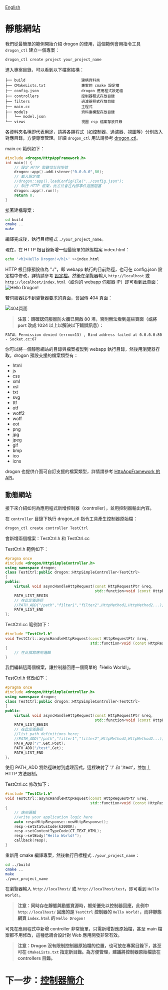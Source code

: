[English](/ENG/ENG-03-Quick-Start)

# 靜態網站

我們從最簡單的範例開始介紹 drogon 的使用，這個範例會用指令工具 `drogon_ctl` 建立一個專案：

```bash
drogon_ctl create project your_project_name
```

進入專案目錄，可以看到以下檔案結構：

```console
├── build                         建構資料夾
├── CMakeLists.txt                專案的 cmake 設定檔
├── config.json                   drogon 應用程式設定檔
├── controllers                   控制器程式存放目錄
├── filters                       過濾器程式存放目錄
├── main.cc                       主程式
├── models                        資料庫模型存放目錄
│   └── model.json
└── views                         視圖 csp 檔案存放目錄
```

各資料夾名稱即代表用途，請將各類程式（如控制器、過濾器、視圖等）分別放入對應目錄，方便專案管理。詳細 `drogon_ctl` 用法請參考 [drogon_ctl](/CHN/CHN-11-drogon_ctl命令)。

main.cc 範例如下：

```c++
#include <drogon/HttpAppFramework.h>
int main() {
    // 設定 HTTP 監聽位址與埠號
    drogon::app().addListener("0.0.0.0",80);
    // 載入設定檔
    //drogon::app().loadConfigFile("../config.json");
    // 執行 HTTP 框架，此方法會在內部事件迴圈阻塞
    drogon::app().run();
    return 0;
}
```

接著建構專案：

```bash
cd build
cmake ..
make
```

編譯完成後，執行目標程式 `./your_project_name`。

現在，在 HTTP 根目錄新增一個最簡單的靜態檔案 index.html：

```bash
echo '<h1>Hello Drogon!</h1>' >>index.html
```

HTTP 根目錄預設值為 "./"，即 webapp 執行的目前路徑，也可在 config.json 設定檔中修改，詳情請參考 [設定檔](/CHN/CHN-10-配置文件)。然後在瀏覽器輸入 `http://localhost` 或 `http://localhost/index.html`（或你的 webapp 伺服器 IP）即可看到此頁面：
![Hello Drogon!](images/hellodrogon.png)

若伺服器找不到瀏覽器要求的頁面，會回傳 404 頁面：

![404頁面](images/notfound.png)

> **注意：請確認伺服器防火牆已開啟 80 埠，否則無法看到這些頁面（或將 port 改成 1024 以上以解決以下錯誤訊息）：**

```console
FATAL Permission denied (errno=13) , Bind address failed at 0.0.0.0:80 - Socket.cc:67
```

你可以將一個靜態網站的目錄與檔案複製到 webapp 執行目錄，然後用瀏覽器存取。drogon 預設支援的檔案類型有：

- html
- js
- css
- xml
- xsl
- txt
- svg
- ttf
- otf
- woff2
- woff
- eot
- png
- jpg
- jpeg
- gif
- bmp
- ico
- icns

drogon 也提供介面可自訂支援的檔案類型，詳情請參考 [HttpAppFramework 的 API](API-HttpAppFramework-中文)。

## 動態網站

接下來介紹如何為應用程式新增控制器（controller），並用控制器輸出內容。

在 `controller` 目錄下執行 drogon_ctl 指令工具產生控制器原始檔：

```bash
drogon_ctl create controller TestCtrl
```

會新增兩個檔案：TestCtrl.h 和 TestCtrl.cc

TestCtrl.h 範例如下：

```c++
#pragma once
#include <drogon/HttpSimpleController.h>
using namespace drogon;
class TestCtrl:public drogon::HttpSimpleController<TestCtrl>
{
public:
    virtual void asyncHandleHttpRequest(const HttpRequestPtr &req,
                                        std::function<void (const HttpResponsePtr &)> &&callback)override;
    PATH_LIST_BEGIN
    // 在此定義路徑
    //PATH_ADD("/path","filter1","filter2",HttpMethod1,HttpMethod2...);
    PATH_LIST_END
};
```

TestCtrl.cc 範例如下：

```c++
#include "TestCtrl.h"
void TestCtrl::asyncHandleHttpRequest(const HttpRequestPtr &req,
                                      std::function<void (const HttpResponsePtr &)> &&callback)
{
    // 在此撰寫應用邏輯
}
```

我們編輯這兩個檔案，讓控制器回應一個簡單的「Hello World!」。

TestCtrl.h 修改如下：

```c++
#pragma once
#include <drogon/HttpSimpleController.h>
using namespace drogon;
class TestCtrl:public drogon::HttpSimpleController<TestCtrl>
{
public:
    virtual void asyncHandleHttpRequest(const HttpRequestPtr &req,
                                        std::function<void (const HttpResponsePtr &)> &&callback)override;
    PATH_LIST_BEGIN
    // 在此定義路徑
    //list path definitions here;
    //PATH_ADD("/path","filter1","filter2",HttpMethod1,HttpMethod2...);
    PATH_ADD("/",Get,Post);
    PATH_ADD("/test",Get);
    PATH_LIST_END
};
```

使用 PATH_ADD 將路徑映射到處理函式，這裡映射了 '/' 和 '/test'，並加上 HTTP 方法限制。

TestCtrl.cc 修改如下：

```c++
#include "TestCtrl.h"
void TestCtrl::asyncHandleHttpRequest(const HttpRequestPtr &req,
                                      std::function<void (const HttpResponsePtr &)> &&callback)
{
    // 應用邏輯
    //write your application logic here
    auto resp=HttpResponse::newHttpResponse();
    resp->setStatusCode(k200OK);
    resp->setContentTypeCode(CT_TEXT_HTML);
    resp->setBody("Hello World!");
    callback(resp);
}
```

重新用 cmake 編譯專案，然後執行目標程式 `./your_project_name`：

```bash
cd ../build
cmake ..
make
./your_project_name
```

在瀏覽器輸入 `http://localhost/` 或 `http://localhost/test`，即可看到 `Hello World!`。

> **注意：同時存在靜態與動態資源時，框架優先以控制器回應，此例中 `http://localhost/` 回應的是 `TestCtrl` 控制器的 `Hello World!`，而非靜態網頁 `index.html` 的 `Hello Drogon!`**

可見在應用程式中新增 controller 非常簡單，只需新增對應原始檔，甚至 main 檔案都不用修改，這種低耦合設計對 Web 應用開發非常有效。

> **注意：Drogon 沒有限制控制器原始檔的位置，也可放在專案目錄下，甚至可在 `CMakeLists.txt` 指定新目錄。為方便管理，建議將控制器原始檔放在 controllers 目錄。**

# 下一步：[控制器簡介](/CHN/CHN-04-0-控制器-簡介)
